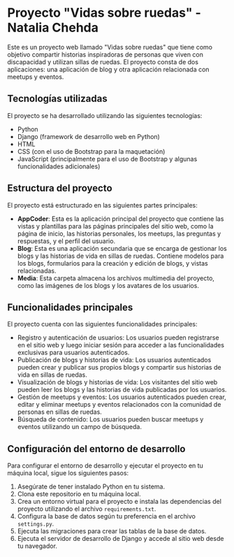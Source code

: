 ﻿# Proyecto "Vidas sobre ruedas" - Natalia Chehda

Este es un proyecto web llamado "Vidas sobre ruedas" que tiene como objetivo compartir historias inspiradoras de personas que viven con discapacidad y utilizan sillas de ruedas. El proyecto consta de dos aplicaciones: una aplicación de blog y otra aplicación relacionada con meetups y eventos.

## Tecnologías utilizadas

El proyecto se ha desarrollado utilizando las siguientes tecnologías:

- Python
- Django (framework de desarrollo web en Python)
- HTML
- CSS (con el uso de Bootstrap para la maquetación)
- JavaScript (principalmente para el uso de Bootstrap y algunas funcionalidades adicionales)

## Estructura del proyecto

El proyecto está estructurado en las siguientes partes principales:

- **AppCoder**: Esta es la aplicación principal del proyecto que contiene las vistas y plantillas para las páginas principales del sitio web, como la página de inicio, las historias personales, los meetups, las preguntas y respuestas, y el perfil del usuario.
- **Blog**: Esta es una aplicación secundaria que se encarga de gestionar los blogs y las historias de vida en sillas de ruedas. Contiene modelos para los blogs, formularios para la creación y edición de blogs, y vistas relacionadas.
- **Media**: Esta carpeta almacena los archivos multimedia del proyecto, como las imágenes de los blogs y los avatares de los usuarios.

## Funcionalidades principales

El proyecto cuenta con las siguientes funcionalidades principales:

- Registro y autenticación de usuarios: Los usuarios pueden registrarse en el sitio web y luego iniciar sesión para acceder a las funcionalidades exclusivas para usuarios autenticados.
- Publicación de blogs y historias de vida: Los usuarios autenticados pueden crear y publicar sus propios blogs y compartir sus historias de vida en sillas de ruedas.
- Visualización de blogs y historias de vida: Los visitantes del sitio web pueden leer los blogs y las historias de vida publicadas por los usuarios.
- Gestión de meetups y eventos: Los usuarios autenticados pueden crear, editar y eliminar meetups y eventos relacionados con la comunidad de personas en sillas de ruedas.
- Búsqueda de contenido: Los usuarios pueden buscar meetups y eventos utilizando un campo de búsqueda.

## Configuración del entorno de desarrollo

Para configurar el entorno de desarrollo y ejecutar el proyecto en tu máquina local, sigue los siguientes pasos:

1. Asegúrate de tener instalado Python en tu sistema.
2. Clona este repositorio en tu máquina local.
3. Crea un entorno virtual para el proyecto e instala las dependencias del proyecto utilizando el archivo `requirements.txt`.
4. Configura la base de datos según tu preferencia en el archivo `settings.py`.
5. Ejecuta las migraciones para crear las tablas de la base de datos.
6. Ejecuta el servidor de desarrollo de Django y accede al sitio web desde tu navegador.
